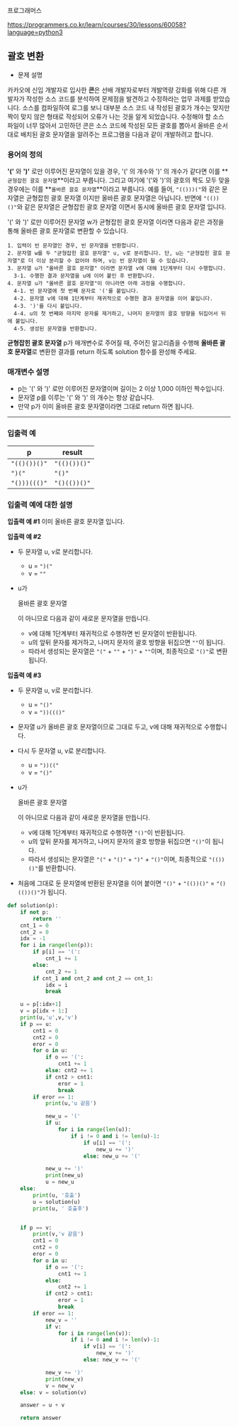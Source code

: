 프로그래머스

https://programmers.co.kr/learn/courses/30/lessons/60058?language=python3



## 괄호 변환   

- 문제 설명 

카카오에 신입 개발자로 입사한 **콘**은 선배 개발자로부터 개발역량 강화를 위해 다른 개발자가 작성한 소스 코드를 분석하여 문제점을 발견하고 수정하라는 업무 과제를 받았습니다. 소스를 컴파일하여 로그를 보니 대부분 소스 코드 내 작성된 괄호가 개수는 맞지만 짝이 맞지 않은 형태로 작성되어 오류가 나는 것을 알게 되었습니다.
수정해야 할 소스 파일이 너무 많아서 고민하던 콘은 소스 코드에 작성된 모든 괄호를 뽑아서 올바른 순서대로 배치된 괄호 문자열을 알려주는 프로그램을 다음과 같이 개발하려고 합니다.

### 용어의 정의

**'('** 와 **')'** 로만 이루어진 문자열이 있을 경우, '(' 의 개수와 ')' 의 개수가 같다면 이를 **`균형잡힌 괄호 문자열`**이라고 부릅니다.
그리고 여기에 '('와 ')'의 괄호의 짝도 모두 맞을 경우에는 이를 **`올바른 괄호 문자열`**이라고 부릅니다.
예를 들어, `"(()))("`와 같은 문자열은 균형잡힌 괄호 문자열 이지만 올바른 괄호 문자열은 아닙니다.
반면에 `"(())()"`와 같은 문자열은 균형잡힌 괄호 문자열 이면서 동시에 올바른 괄호 문자열 입니다.

'(' 와 ')' 로만 이루어진 문자열 w가 균형잡힌 괄호 문자열 이라면 다음과 같은 과정을 통해 올바른 괄호 문자열로 변환할 수 있습니다.

```
1. 입력이 빈 문자열인 경우, 빈 문자열을 반환합니다. 
2. 문자열 w를 두 "균형잡힌 괄호 문자열" u, v로 분리합니다. 단, u는 "균형잡힌 괄호 문자열"로 더 이상 분리할 수 없어야 하며, v는 빈 문자열이 될 수 있습니다. 
3. 문자열 u가 "올바른 괄호 문자열" 이라면 문자열 v에 대해 1단계부터 다시 수행합니다. 
  3-1. 수행한 결과 문자열을 u에 이어 붙인 후 반환합니다. 
4. 문자열 u가 "올바른 괄호 문자열"이 아니라면 아래 과정을 수행합니다. 
  4-1. 빈 문자열에 첫 번째 문자로 '('를 붙입니다. 
  4-2. 문자열 v에 대해 1단계부터 재귀적으로 수행한 결과 문자열을 이어 붙입니다. 
  4-3. ')'를 다시 붙입니다. 
  4-4. u의 첫 번째와 마지막 문자를 제거하고, 나머지 문자열의 괄호 방향을 뒤집어서 뒤에 붙입니다. 
  4-5. 생성된 문자열을 반환합니다.
```

**균형잡힌 괄호 문자열** p가 매개변수로 주어질 때, 주어진 알고리즘을 수행해 **올바른 괄호 문자열**로 변환한 결과를 return 하도록 solution 함수를 완성해 주세요.

### 매개변수 설명

- p는 '(' 와 ')' 로만 이루어진 문자열이며 길이는 2 이상 1,000 이하인 짝수입니다.
- 문자열 p를 이루는 '(' 와 ')' 의 개수는 항상 같습니다.
- 만약 p가 이미 올바른 괄호 문자열이라면 그대로 return 하면 됩니다.

------

### 입출력 예

| p            | result       |
| ------------ | ------------ |
| `"(()())()"` | `"(()())()"` |
| `")("`       | `"()"`       |
| `"()))((()"` | `"()(())()"` |

### 입출력 예에 대한 설명

**입출력 예 #1**
이미 올바른 괄호 문자열 입니다.

**입출력 예 #2**

- 두 문자열 u, v로 분리합니다.

  - u = `")("`
  - v = `""`

- u가

   

  올바른 괄호 문자열

  이 아니므로 다음과 같이 새로운 문자열을 만듭니다.

  - v에 대해 1단계부터 재귀적으로 수행하면 빈 문자열이 반환됩니다.
  - u의 앞뒤 문자를 제거하고, 나머지 문자의 괄호 방향을 뒤집으면 `""`이 됩니다.
  - 따라서 생성되는 문자열은 `"("` + `""` + `")"` + `""`이며, 최종적으로 `"()"`로 변환됩니다.

**입출력 예 #3**

- 두 문자열 u, v로 분리합니다.

  - u = `"()"`
  - v = `"))((()"`

- 문자열 u가 올바른 괄호 문자열이므로 그대로 두고, v에 대해 재귀적으로 수행합니다.

- 다시 두 문자열 u, v로 분리합니다.

  - u = `"))(("`
  - v = `"()"`

- u가

   

  올바른 괄호 문자열

  이 아니므로 다음과 같이 새로운 문자열을 만듭니다.

  - v에 대해 1단계부터 재귀적으로 수행하면 `"()"`이 반환됩니다.
  - u의 앞뒤 문자를 제거하고, 나머지 문자의 괄호 방향을 뒤집으면 `"()"`이 됩니다.
  - 따라서 생성되는 문자열은 `"("` + `"()"` + `")"` + `"()"`이며, 최종적으로 `"(())()"`를 반환합니다.

- 처음에 그대로 둔 문자열에 반환된 문자열을 이어 붙이면 `"()"` + `"(())()"` = `"()(())()"`가 됩니다.







````python
def solution(p):
    if not p:
        return ''
    cnt_1 = 0
    cnt_2 = 0
    idx = -1
    for i in range(len(p)):
        if p[i] == '(':
            cnt_1 += 1
        else:
            cnt_2 += 1
        if cnt_1 and cnt_2 and cnt_2 == cnt_1:
            idx = i
            break

    u = p[:idx+1]
    v = p[idx + 1:]
    print(u,'u',v,'v')
    if p == u:
        cnt1 = 0
        cnt2 = 0
        eror = 0
        for o in u:
            if o == '(':
                cnt1 += 1
            else: cnt2 += 1
            if cnt2 > cnt1:
                eror = 1
                break
        if eror == 1:
            print(u,'u 같음')

            new_u = '('
            if u:
                for i in range(len(u)):
                    if i != 0 and i != len(u)-1:
                        if u[i] == '(':
                            new_u += ')'
                        else: new_u += '('

            new_u += ')'
            print(new_u)
            u = new_u
    else:
        print(u, '호출')
        u = solution(u)
        print(u, ' 호출후')


    if p == v:
        print(v,'v 같음')
        cnt1 = 0
        cnt2 = 0
        eror = 0
        for o in u:
            if o == '(':
                cnt1 += 1
            else:
                cnt2 += 1
            if cnt2 > cnt1:
                eror = 1
                break
        if eror == 1:
            new_v = ''
            if v:
                for i in range(len(v)):
                    if i != 0 and i != len(v)-1:
                        if v[i] == '(':
                            new_v += ')'
                        else: new_v += '('

            new_v += ')'
            print(new_v)
            v = new_v
    else: v = solution(v)

    answer = u + v

    return answer

````

 
